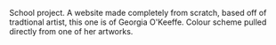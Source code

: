 School project. A website made completely from scratch, based off of tradtional artist, this one is of Georgia O'Keeffe. Colour scheme pulled directly from one of her artworks.
